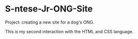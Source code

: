 # S-ntese-Jr-ONG-Site
Project: creating a new site for a dog's ONG.

This is my second interaction with the HTML and CSS language.
